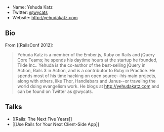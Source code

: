 * Name: Yehuda Katz
* Twitter: [@wycats](http://twitter.com/wycats)
* Website: http://yehudakatz.com

## Bio

From [[RailsConf 2012]:

> Yehuda Katz is a member of the Ember.js, Ruby on Rails and jQuery Core Teams; he spends his daytime hours at the startup he founded, Tilde Inc.. Yehuda is the co-author of the best-selling jQuery in Action, Rails 3 in Action, and is a contributor to Ruby in Practice. He spends most of his time hacking on open source--his main projects, along with others, like Thor, Handlebars and Janus--or traveling the world doing evangelism work. He blogs at http://yehudakatz.com and can be found on Twitter as @wycats.

## Talks

* [[Rails: The Next Five Years]]
* [[Use Rails for Your Next Client-Side App]]